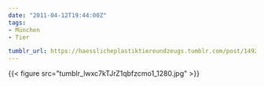 ```yaml
---
date: "2011-04-12T19:44:00Z"
tags:
- München
- Tier

tumblr_url: https://haesslicheplastiktiereundzeugs.tumblr.com/post/14923638618
---
```

{{< figure src="tumblr_lwxc7kTJrZ1qbfzcmo1_1280.jpg" >}}
